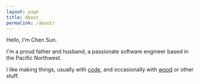 ```yaml
---
layout: page
title: About
permalink: /about/
---
```


Hello, I'm Chen Sun.

I'm a proud father and husband, a passionate software engineer based in the Pacific Northwest.

I like making things, usually with [code](https://github.com/chensun), and occasionally with [wood](https://woodworking.chensun.net) or other stuff.

